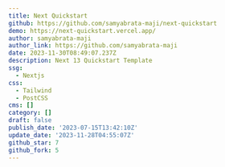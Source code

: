 ```yaml
---
title: Next Quickstart
github: https://github.com/samyabrata-maji/next-quickstart
demo: https://next-quickstart.vercel.app/
author: samyabrata-maji
author_link: https://github.com/samyabrata-maji
date: 2023-11-30T08:49:07.237Z
description: Next 13 Quickstart Template
ssg:
  - Nextjs
css:
  - Tailwind
  - PostCSS
cms: []
category: []
draft: false
publish_date: '2023-07-15T13:42:10Z'
update_date: '2023-11-28T04:55:07Z'
github_star: 7
github_fork: 5
---
```

